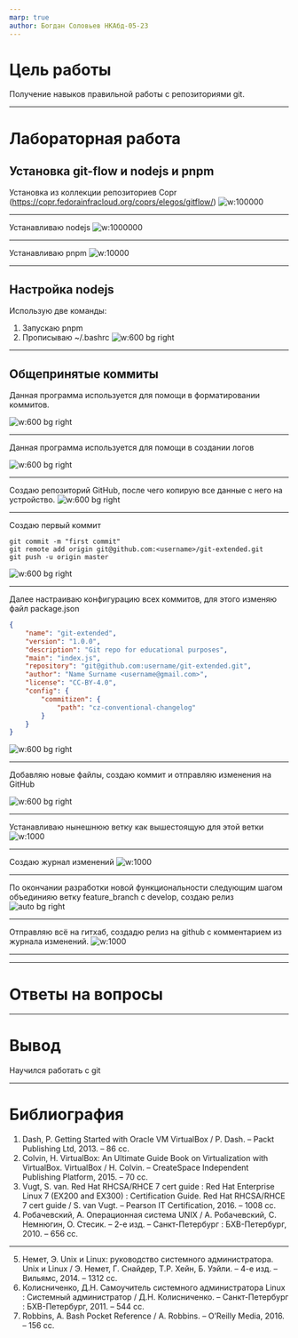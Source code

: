 ```yaml
---
marp: true
author: Богдан Соловьев НКАбд-05-23
---
```

# Цель работы
Получение навыков правильной работы с репозиториями git.

---

# Лабораторная работа

## Установка git-flow и nodejs и pnpm

Установка из коллекции репозиториев Copr (https://copr.fedorainfracloud.org/coprs/elegos/gitflow/)
![w:100000](./image/1.png)

---

Устанавливаю nodejs
![w:1000000](./image/2.png)


---


Устанавливаю pnpm
![w:10000](./image/3.png)

---

## Настройка nodejs

Использую две команды:

1. Запускаю pnpm
2. Прописываю ~/.bashrc
![w:600 bg right](./image/4.png)

---
## Общепринятые коммиты

Данная программа используется для помощи в форматировании коммитов.

![w:600 bg right](./image/5.png)

---
Данная программа используется для помощи в создании логов

![w:600 bg right](./image/6.png)

---

Создаю репозиторий GitHub, после чего копирую все данные с него на устройство.
![w:600 bg right](./image/7.png)

---

Создаю первый коммит

```
git commit -m "first commit"
git remote add origin git@github.com:<username>/git-extended.git
git push -u origin master
```

![w:600 bg right](./image/8.png)

---

Далее настраиваю конфигурацию всех коммитов, для этого изменяю файл package.json
```json
{
    "name": "git-extended",
    "version": "1.0.0",
    "description": "Git repo for educational purposes",
    "main": "index.js",
    "repository": "git@github.com:username/git-extended.git",
    "author": "Name Surname <username@gmail.com>",
    "license": "CC-BY-4.0",
    "config": {
        "commitizen": {
            "path": "cz-conventional-changelog"
        }
    }    
}
```

![w:600 bg right](./image/9.png)

---
Добавляю новые файлы, создаю коммит и отправляю изменения на GitHub

![w:600 bg right](./image/10.png)


---

Устанавливаю нынешнюю ветку как вышестоящую для этой ветки
![w:1000](./image/11.png)

---
Создаю журнал изменений
![w:1000](./image/12.png)

---

По окончании разработки новой функциональности следующим шагом объединияю ветку feature_branch c develop, создаю релиз
![auto bg right](./image/13.png)

---

Отправляю всё на гитхаб, создадю релиз на github с комментарием из журнала изменений.
![w:1000](./image/14.png)

---




---

# Ответы на вопросы



---

# Вывод

Научился работать с git

---

# Библиография

1. Dash, P. Getting Started with Oracle VM VirtualBox / P. Dash. – Packt Publishing Ltd, 2013. – 86 сс.
2. Colvin, H. VirtualBox: An Ultimate Guide Book on Virtualization with VirtualBox. VirtualBox / H. Colvin. – CreateSpace Independent Publishing Platform, 2015. – 70 сс.
3. Vugt, S. van. Red Hat RHCSA/RHCE 7 cert guide : Red Hat Enterprise Linux 7 (EX200 and EX300) : Certification Guide. Red Hat RHCSA/RHCE 7 cert guide / S. van Vugt. – Pearson IT Certification, 2016. – 1008 сс.
4. Робачевский, А. Операционная система UNIX / А. Робачевский, С. Немнюгин, О. Стесик. – 2-е изд. – Санкт-Петербург : БХВ-Петербург, 2010. – 656 сс.
---
5. Немет, Э. Unix и Linux: руководство системного администратора. Unix и Linux / Э. Немет, Г. Снайдер, Т.Р. Хейн, Б. Уэйли. – 4-е изд. – Вильямс, 2014. – 1312 сс.
6. Колисниченко, Д.Н. Самоучитель системного администратора Linux : Системный администратор / Д.Н. Колисниченко. – Санкт-Петербург : БХВ-Петербург, 2011. – 544 сс.
7. Robbins, A. Bash Pocket Reference / A. Robbins. – O’Reilly Media, 2016. – 156 сс.


